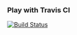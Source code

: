 ### Play with Travis CI
[![Build Status](https://travis-ci.org/FRAGnatt/play-with-travis.svg?branch=master)](https://travis-ci.org/FRAGnatt/play-with-travis)
